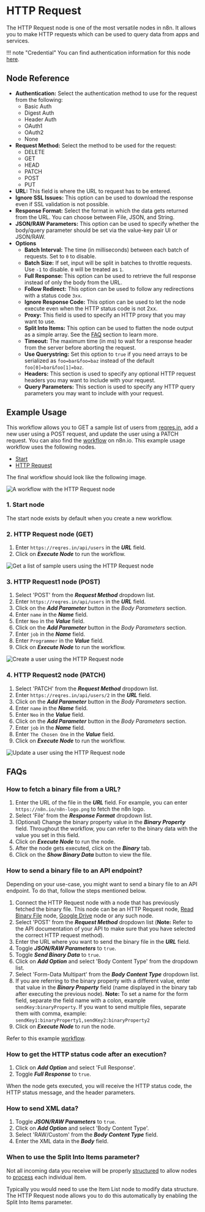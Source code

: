 # HTTP Request

The HTTP Request node is one of the most versatile nodes in n8n. It allows you to make HTTP requests which can be used to query data from apps and services.

!!! note "Credential"
    You can find authentication information for this node [here](/integrations/credentials/httpRequest/).


## Node Reference

- **Authentication:** Select the authentication method to use for the request from the following:
	- Basic Auth
	- Digest Auth
	- Header Auth
	- OAuth1
	- OAuth2
	- None
- **Request Method:** Select the method to be used for the request:
	- DELETE
	- GET
	- HEAD
	- PATCH
	- POST
	- PUT
- **URL:** This field is where the URL to request has to be entered.
- **Ignore SSL Issues:** This option can be used to download the response even if SSL validation is not possible.
- **Response Format:** Select the format in which the data gets returned from the URL. You can choose between File, JSON, and String.
- **JSON/RAW Parameters:** This option can be used to specify whether the body/query parameter should be set via the value-key pair UI or JSON/RAW.
- **Options**
	- **Batch Interval:** The time (in milliseconds) between each batch of requests. Set to `0` to disable.
	- **Batch Size:** If set, input will be split in batches to throttle requests. Use `-1` to disable. `0` will be treated as `1`.
	- **Full Response:** This option can be used to retrieve the full response instead of only the body from the URL.
	- **Follow Redirect:** This option can be used to follow any redirections with a status code `3xx`.
	- **Ignore Response Code:** This option can be used to let the node execute even when the HTTP status code is not 2xx.
	- **Proxy:** This field is used to specify an HTTP proxy that you may want to use.
	- **Split Into Items:** This option can be used to flatten the node output as a simple array. See the [FAQ](#faqs) section to learn more.
	- **Timeout:** The maximum time (in ms) to wait for a response header from the server before aborting the request.
	- **Use Querystring:** Set this option to `true` if you need arrays to be serialized as `foo=bar&foo=baz` instead of the default `foo[0]=bar&foo[1]=baz`.
	- **Headers:** This section is used to specify any optional HTTP request headers you may want to include with your request.
	- **Query Parameters:** This section is used to specify any HTTP query parameters you may want to include with your request.

## Example Usage

This workflow allows you to GET a sample list of users from [reqres.in](https://reqres.in/), add a new user using a POST request, and update the user using a PATCH request. You can also find the [workflow](https://n8n.io/workflows/602) on n8n.io. This example usage workflow uses the following nodes.
- [Start](/integrations/core-nodes/n8n-nodes-base.start/)
- [HTTP Request]()

The final workflow should look like the following image.

![A workflow with the HTTP Request node](/_images/integrations/core-nodes/httprequest/workflow.png)

### 1. Start node

The start node exists by default when you create a new workflow.


### 2. HTTP Request node (GET)

1. Enter `https://reqres.in/api/users` in the ***URL*** field.
2. Click on ***Execute Node*** to run the workflow.

![Get a list of sample users using the HTTP Request node](/_images/integrations/core-nodes/httprequest/httprequest_node.png)


### 3. HTTP Request1 node (POST)

1. Select 'POST' from the ***Request Method*** dropdown list.
2. Enter `https://reqres.in/api/users` in the ***URL*** field.
3. Click on the ***Add Parameter*** button in the *Body Parameters* section.
4. Enter `name` in the ***Name*** field.
5. Enter `Neo` in the ***Value*** field.
6. Click on the ***Add Parameter*** button in the *Body Parameters* section.
7. Enter `job` in the ***Name*** field.
8. Enter `Programmer` in the ***Value*** field.
9. Click on ***Execute Node*** to run the workflow.

![Create a user using the HTTP Request node](/_images/integrations/core-nodes/httprequest/httprequest1_node.png)


### 4. HTTP Request2 node (PATCH)

1. Select 'PATCH' from the ***Request Method*** dropdown list.
2. Enter `https://reqres.in/api/users/2` in the ***URL*** field.
3. Click on the ***Add Parameter*** button in the *Body Parameters* section.
4. Enter `name` in the ***Name*** field.
5. Enter `Neo` in the ***Value*** field.
6. Click on the ***Add Parameter*** button in the *Body Parameters* section.
7. Enter `job` in the ***Name*** field.
8. Enter `The Chosen One` in the ***Value*** field.
9. Click on ***Execute Node*** to run the workflow.

![Update a user using the HTTP Request node](/_images/integrations/core-nodes/httprequest/httprequest2_node.png)

## FAQs

### How to fetch a binary file from a URL?

1. Enter the URL of the file in the ***URL*** field. For example, you can enter `https://n8n.io/n8n-logo.png` to fetch the n8n logo.
2. Select 'File' from the ***Response Format*** dropdown list.
3. (Optional) Change the binary property value in the ***Binary Property*** field. Throughout the workflow, you can refer to the binary data with the value you set in this field.
4. Click on ***Execute Node*** to run the node.
5. After the node gets executed, click on the ***Binary*** tab.
6. Click on the ***Show Binary Data*** button to view the file.

### How to send a binary file to an API endpoint?

Depending on your use-case, you might want to send a binary file to an API endpoint. To do that, follow the steps mentioned below.

1. Connect the HTTP Request node with a node that has previously fetched the binary file. This node can be an HTTP Request node, [Read Binary File](/integrations/core-nodes/n8n-nodes-base.readBinaryFile/) node, [Google Drive](/integrations/nodes/n8n-nodes-base.googleDrive/) node or any such node.
2. Select 'POST' from the ***Request Method*** dropdown list (**Note:** Refer to the API documentation of your API to make sure that you have selected the correct HTTP request method).
3. Enter the URL where you want to send the binary file in the ***URL*** field.
4. Toggle ***JSON/RAW Parameters*** to `true`.
5. Toggle ***Send Binary Data*** to `true`.
6. Click on ***Add Option*** and select 'Body Content Type' from the dropdown list.
7. Select 'Form-Data Multipart' from the ***Body Content Type*** dropdown list.
8. If you are referring to the binary property with a different value, enter that value in the ***Binary Property*** field (name displayed in the binary tab after executing the previous node).
**Note:** To set a name for the form field, separate the field name with a colon, example `sendKey:binaryProperty`. If you want to send multiple files, separate them with comma, example: `sendKey1:binaryProperty1,sendKey2:binaryProperty2`
9. Click on ***Execute Node*** to run the node.

Refer to this example [workflow](https://n8n.io/workflows/1338).

### How to get the HTTP status code after an execution?

1. Click on ***Add Option*** and select 'Full Response'.
2. Toggle ***Full Response*** to `true`.

When the node gets executed, you will receive the HTTP status code, the HTTP status message, and the header parameters.

### How to send XML data?

1. Toggle ***JSON/RAW Parameters*** to `true`.
2. Click on ***Add Option*** and select 'Body Content Type'.
3. Select 'RAW/Custom' from the ***Body Content Type*** field.
4. Enter the XML data in the ***Body*** field.

### When to use the Split Into Items parameter?

Not all incoming data you receive will be properly [structured](/data/data-structure/) to allow nodes to [process](/data/data-structure/#data-flow) each individual item.

Typically you would need to use the Item List node to modify data structure. The HTTP Request node allows you to do this automatically by enabling the Split Into Items parameter.




